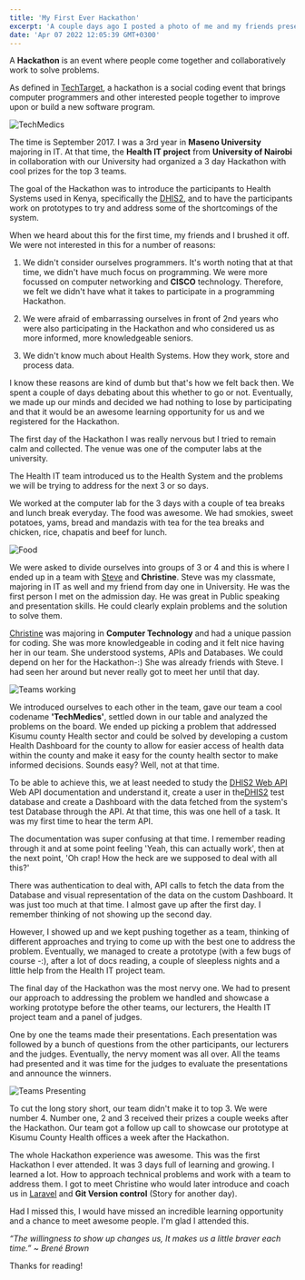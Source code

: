 ```yaml
---
title: 'My First Ever Hackathon'
excerpt: 'A couple days ago I posted a photo of me and my friends presenting a prototype in a Hackathon almost 5 years ago and they both commented reminiscing the whole experience we had back then, so I thought I could write something about the event.'
date: 'Apr 07 2022 12:05:39 GMT+0300'
---
```


A <b>Hackathon</b> is an event where people come together and collaboratively work to solve problems. 

As defined in [TechTarget](https://www.techtarget.com/searchcio/definition/hackathon#:~:text=A%20hackathon%2C%20also%20known%20as,an%20event%20marked%20by%20endurance.), a hackathon is a social coding event that brings computer programmers and other interested people together to improve upon or build a new software program.

![TechMedics](/images/posts/tech-medics.jpg)

The time is September 2017. I was a 3rd year in <b>Maseno University</b> majoring in IT. At that time, the <b>Health IT project</b> from <b>University of Nairobi</b> in collaboration with our University had organized a 3 day Hackathon with cool prizes for the top 3 teams.

The goal of the Hackathon was to introduce the participants to Health Systems used in Kenya, specifically the [DHIS2](https://dhis2.org/), and to have the participants work on prototypes to try and address some of the shortcomings of the system.

When we heard about this for the first time, my friends and I brushed it off. We were not interested in this for a number of reasons:

1. We didn't consider ourselves programmers. It's worth noting that at that time, we didn't have much focus on programming. We were more focussed on computer networking and <b>CISCO</b> technology. Therefore, we felt we didn't have what it takes to participate in a programming Hackathon.

2. We were afraid of embarrassing ourselves in front of 2nd years who were also participating in the Hackathon and who considered us as more informed, more knowledgeable seniors.

3. We didn't know much about Health Systems. How they work, store and process data.

I know these reasons are kind of dumb but that's how we felt back then. We spent a couple of days debating about this whether to go or not. Eventually, we made up our minds and decided we had nothing to lose by participating and that it would be an awesome learning opportunity for us and we registered for the Hackathon.

The first day of the Hackathon I was really nervous but I tried to remain calm and collected. The venue was one of the computer labs at the university. 

The Health IT team introduced us to the Health System and the problems we will be trying to address for the next 3 or so days.

We worked at the computer lab for the 3 days with a couple of tea breaks and lunch break everyday. The food was awesome. We had smokies, sweet potatoes, yams, bread and mandazis with tea for the tea breaks and chicken, rice, chapatis and beef for lunch.

![Food](/images/posts/tea.jpg)

We were asked to divide ourselves into groups of 3 or 4 and this is where I ended up in a team with [Steve](https://ke.linkedin.com/in/stephenodhiamboodipo) and <b>Christine</b>. Steve was my classmate, majoring in IT as well and my friend from day one in University. He was the first person I met on the admission day. He was great in Public speaking and presentation skills. He could clearly explain problems and the solution to solve them.

[Christine](https://www.linkedin.com/in/christine-njoroge-70385211a/) was majoring in <b>Computer Technology</b> and had a unique passion for coding. She was more knowledgeable in coding and it felt nice having her in our team. She understood systems, APIs and Databases. We could depend on her for the Hackathon-:) She was already friends with Steve. I had seen her around but never really got to meet her until that day.

![Teams working](/images/posts/teams.jpg)

We introduced ourselves to each other in the team, gave our team a cool codename <b>'TechMedics'</b>, settled down in our table and analyzed the problems on the board. We ended up picking a problem that addressed Kisumu county Health sector and could be solved by developing a custom Health Dashboard for the county to allow for easier access of health data within the county and make it easy for the county health sector to make informed decisions. Sounds easy? Well, not at that time.

To be able to achieve this, we at least needed to study the [DHIS2 Web API](https://docs.dhis2.org/en/develop/using-the-api/dhis-core-version-235/web-api.html) Web API documentation and understand it, create a user in the[DHIS2](https://dhis2.org/) test database and create a Dashboard with the data fetched from the system's test Database through the API. At that time, this was one hell of a task. It was my first time to hear the term API.

The documentation was super confusing at that time. I remember reading through it and at some point feeling 'Yeah, this can actually work', then at the next point, 'Oh crap! How the heck are we supposed to deal with all this?'

There was authentication to deal with, API calls to fetch the data from the Database and visual representation of the data on the custom Dashboard. It was just too much at that time. I almost gave up after the first day. I remember thinking of not showing up the second day. 

However, I showed up and we kept pushing together as a team, thinking of different approaches and trying to come up with the best one to address the problem. Eventually, we managed to create a prototype (with a few bugs of course -:), after a lot of docs reading, a couple of sleepless nights and a little help from the Health IT project team.

The final day of the Hackathon was the most nervy one. We had to present our approach to addressing the problem we handled and showcase a working prototype before the other teams, our lecturers, the Health IT project team and a panel of judges.

One by one the teams made their presentations. Each presentation was followed by a bunch of questions from the other participants, our lecturers and the judges. Eventually, the nervy moment was all over. All the teams had presented and it was time for the judges to evaluate the presentations 
and announce the winners.

![Teams Presenting](/images/posts/presentation.jpg)


To cut the long story short, our team didn't make it to top 3. We were number 4. Number one, 2 and 3 received their prizes a couple weeks after the Hackathon. Our team got a follow up call to showcase our prototype at Kisumu County Health offices a week after the Hackathon. 

The whole Hackathon experience was awesome. This was the first Hackathon I ever attended. It was 3 days full of learning and growing. I learned a lot. How to approach technical problems and work with a team to address them. 
I got to meet Christine who would later introduce and coach us in [Laravel](https://laravel.com/) and <b>Git Version control</b> (Story for another day).

Had I missed this, I would have missed an incredible learning opportunity and a chance to meet awesome people. I'm glad I attended this.

*“The willingness to show up changes us, It makes us a little braver each time.” ~ Brené Brown*

Thanks for reading!